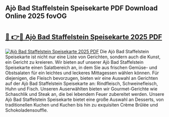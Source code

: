 ## Ajò Bad Staffelstein Speisekarte PDF Download Online 2025 fovOG

# <h2><a href="http://gcb7cv.nevu.top/?p=Aj%c3%b2+Bad+Staffelstein+Speisekarte">🔗 👉🔴 Ajò Bad Staffelstein Speisekarte 2025 PDF</a></h2>

[![Ajò Bad Staffelstein Speisekarte 2025 PDF](https://i.imgur.com/dBaPXMq.png)](http://gcb7cv.nevu.top/?p=Aj%c3%b2+Bad+Staffelstein+Speisekarte)
Die Ajò Bad Staffelstein Speisekarte ist nicht nur eine Liste von Gerichten, sondern auch die Kunst, ein Gericht zu kreieren. Wir bieten auf unserer Ajò Bad Staffelstein Speisekarte einen Salatbereich an, in dem Sie aus frischen Gemüse- und Obstsalaten für ein leichtes und leckeres Mittagessen wählen können. Für diejenigen, die Fleisch bevorzugen, bieten wir eine Auswahl an Gerichten auf der Ajò Bad Staffelstein Speisekarte an: Rindfleisch, Schweinefleisch, Huhn und Fisch. Unseren Auserwählten bieten wir Gourmet-Gerichte wie Schaschlik und Steak an, die bei lebendem Feuer zubereitet werden. Unsere Ajò Bad Staffelstein Speisekarte bietet eine große Auswahl an Desserts, von traditionellen Kuchen und Kuchen bis hin zu exquisiten Crème Brûlée und Schokoladensouffle.
